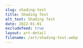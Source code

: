 ```yaml
---
slug: shading-test
title: Shading Test
alt_text: Shading Test
date: 2022-01-01
excludefeed: true
layout: art-detail
filename: /art/shading-test.webp
---
```

